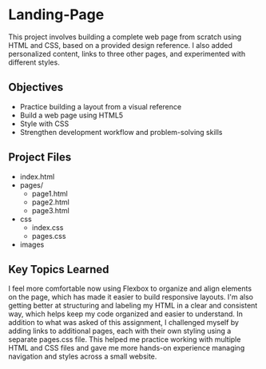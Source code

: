 # Landing-Page
This project involves building a complete web page from scratch using HTML and CSS, based on a provided design reference. I also added personalized content, links to three other pages, and experimented with different styles.

## Objectives
- Practice building a layout from a visual reference
- Build a web page using HTML5
- Style with CSS
- Strengthen development workflow and problem-solving skills

## Project Files

- index.html 
- pages/
    - page1.html
    - page2.html
    - page3.html
- css
    - index.css
    - pages.css
- images

## Key Topics Learned
I feel more comfortable now using Flexbox to organize and align elements on the page, which has made it easier to build responsive layouts. I'm also getting better at structuring and labeling my HTML in a clear and consistent way, which helps keep my code organized and easier to understand. In addition to what was asked of this assignment, I challenged myself by adding links to additional pages, each with their own styling using a separate pages.css file. This helped me practice working with multiple HTML and CSS files and gave me more hands-on experience managing navigation and styles across a small website.